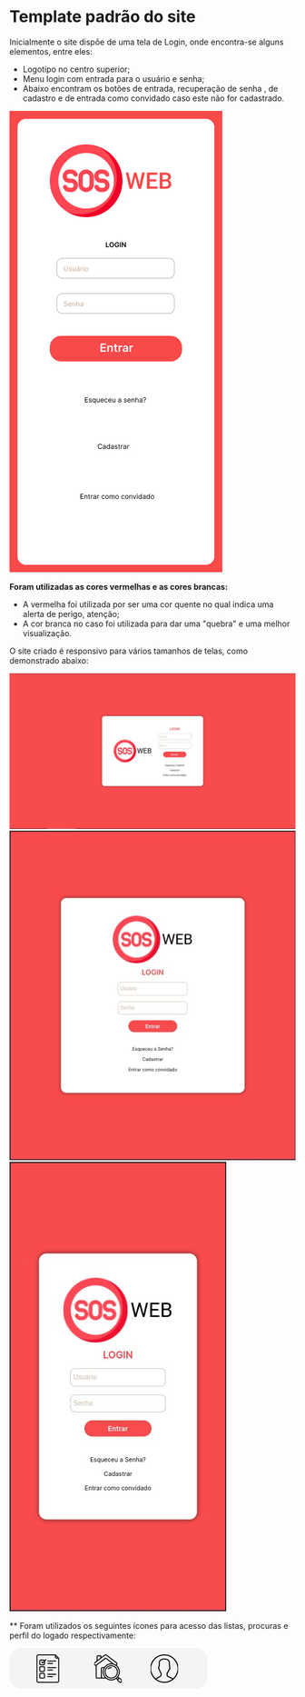 # Template padrão do site

Inicialmente o site dispõe de uma tela de Login, onde encontra-se alguns elementos, entre eles:

- Logotipo no centro superior;
- Menu login com entrada para o usuário e senha;
- Abaixo encontram os botões de entrada, recuperação de senha , de cadastro e de entrada como convidado caso este não for cadastrado.

![](https://github.com/ICEI-PUC-Minas-PMV-SI/pmv-si-2022-2-e1-proj-web-t3-sos-web/blob/main/docs/img/telas/login.jpg)

**Foram utilizadas as cores vermelhas e as cores brancas:**

- A vermelha foi utilizada por ser uma cor quente no qual indica uma alerta de perigo, atenção;
- A cor branca no caso foi utilizada para dar uma "quebra" e uma melhor visualização.

O site criado é responsivo para vários tamanhos de telas, como demonstrado abaixo:

![](https://github.com/ICEI-PUC-Minas-PMV-SI/pmv-si-2022-2-e1-proj-web-t3-sos-web/blob/main/docs/img/responsiva-1.jpg)
![](https://github.com/ICEI-PUC-Minas-PMV-SI/pmv-si-2022-2-e1-proj-web-t3-sos-web/blob/main/docs/img/responsiva-2.jpg)
![](https://github.com/ICEI-PUC-Minas-PMV-SI/pmv-si-2022-2-e1-proj-web-t3-sos-web/blob/main/docs/img/responsiva-3.jpg)

\*\* Foram utilizados os seguintes ícones para acesso das listas, procuras e perfil do logado respectivamente:

![](https://github.com/ICEI-PUC-Minas-PMV-SI/pmv-si-2022-2-e1-proj-web-t3-sos-web/blob/main/docs/img/navbar.png)
